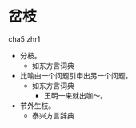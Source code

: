 # 岔枝
cha5 zhr1
+ 分枝。
  * 如东方言词典
+ 比喻由一个问题引申出另一个问题。
  * 如东方言词典
    - 王明一来就出咖～。
+ 节外生枝。
  * 泰兴方言辞典
<!--
泰兴词条叉枝，岔枝
-->

